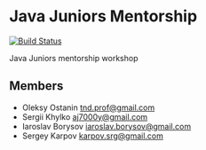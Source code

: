 # Java Juniors Mentorship

[![Build Status](https://travis-ci.org/javamentorship/mentorship.svg?branch=master)](https://travis-ci.org/javamentorship/mentorship)

Java Juniors mentorship workshop

## Members

* Oleksy Ostanin <tnd.prof@gmail.com>
* Sergii Khylko <aj7000y@gmail.com>
* Iaroslav Borysov <iaroslav.borysov@gmail.com>
* Sergey Karpov <karpov.srg@gmail.com>

